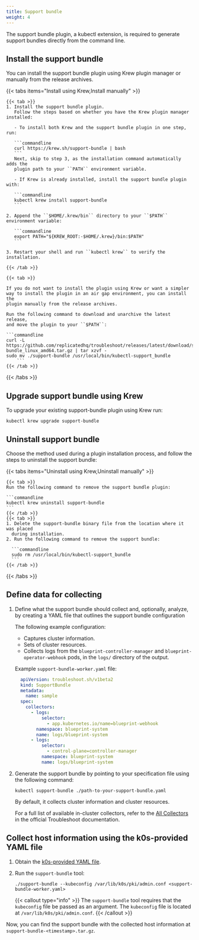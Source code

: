 ```yaml
---
title: Support bundle
weight: 4
---
```


The support bundle plugin, a kubectl extension, is required to generate support
bundles directly from the command line.

## Install the support bundle

You can install the support bundle plugin using Krew plugin manager or manually
from the release archives.

{{< tabs items="Install using Krew,Install manually" >}}

    {{< tab >}}
    1. Install the support bundle plugin.
       Follow the steps based on whether you have the Krew plugin manager installed:

       - To install both Krew and the support bundle plugin in one step, run:

       ```commandline
       curl https://krew.sh/support-bundle | bash
       ```
       Next, skip to step 3, as the installation command automatically adds the
       plugin path to your ``PATH`` environment variable.

       - If Krew is already installed, install the support bundle plugin with:
        
       ```commandline
       kubectl krew install support-bundle
       ```

    2. Append the ``$HOME/.krew/bin`` directory to your ``$PATH`` environment variable:

       ```commandline
       export PATH="${KREW_ROOT:-$HOME/.krew}/bin:$PATH"
       ```

    3. Restart your shell and run ``kubectl krew`` to verify the installation.
    
    {{< /tab >}}
    
    {{< tab >}}
    
    If you do not want to install the plugin using Krew or want a simpler
    way to install the plugin in an air gap environment, you can install the
    plugin manually from the release archives.
    
    Run the following command to download and unarchive the latest release,
    and move the plugin to your ``$PATH``:
    
    ```commandline
    curl -L https://github.com/replicatedhq/troubleshoot/releases/latest/download/support-bundle_linux_amd64.tar.gz | tar xzvf -
    sudo mv ./support-bundle /usr/local/bin/kubectl-support_bundle
        ```
    {{< /tab >}}

{{< /tabs >}}

## Upgrade support bundle using Krew

To upgrade your existing support-bundle plugin using Krew run:

```commandline
kubectl krew upgrade support-bundle
```

## Uninstall support bundle

Choose the method used during a plugin installation process, and follow the
steps to uninstall the support bundle:

{{< tabs items="Uninstall using Krew,Uninstall manually" >}}

    {{< tab >}}
    Run the following command to remove the support bundle plugin:
    
    ```commandline
    kubectl krew uninstall support-bundle
    ```
    {{< /tab >}}
    {{< tab >}}
    1. Delete the support-bundle binary file from the location where it was placed
      during installation. 
    2. Run the following command to remove the support bundle:
    
      ```commandline
      sudo rm /usr/local/bin/kubectl-support_bundle
      ```
    {{< /tab >}}
  
{{< /tabs >}}

## Define data for collecting

1. Define what the support bundle should collect and, optionally, analyze,
   by creating a YAML file that outlines the support bundle configuration

    The following example configuration:
    
    - Captures cluster information.
    - Sets of cluster resources.
    - Collects logs from the ``blueprint-controller-manager`` and
      ``blueprint-operator-webhook`` pods, in the ``logs/`` directory of the output.
    
    Example ``support-bundle-worker.yaml`` file:
    
    ```yaml
      apiVersion: troubleshoot.sh/v1beta2
      kind: SupportBundle
      metadata:
        name: sample
      spec:
        collectors:
          - logs:
              selector:
                - app.kubernetes.io/name=blueprint-webhook
            namespace: blueprint-system
            name: logs/blueprint-system
          - logs:
              selector:
                - control-plane=controller-manager
              namespace: blueprint-system
              name: logs/blueprint-system
    ```

2. Generate the support bundle by pointing to your specification file using
   the following command:

    ```commandline
    kubectl support-bundle ./path-to-your-support-bundle.yaml
    ```

   By default, it collects cluster information and cluster resources.
    
   For a full list of available in-cluster collectors, refer to the
   [All Collectors](https://troubleshoot.sh/docs/collect/all/)
   in the official Troubleshoot documentation.

## Collect host information using the k0s-provided YAML file

1. Obtain the [k0s-provided YAML
   file](https://docs.k0sproject.io/stable/support-bundle-worker.yaml).

2. Run the `support-bundle` tool:

    ```shell
    ./support-bundle --kubeconfig /var/lib/k0s/pki/admin.conf <support-bundle-worker.yaml>
    ```

   {{< callout type="info" >}}
     The `support-bundle` tool requires that the `kubeconfig` file be passed as
     an argument. The `kubeconfig` file is located at
     `/var/lib/k0s/pki/admin.conf`.
   {{< /callout >}}

Now, you can find the support bundle with the collected host information at `support-bundle-<timestamp>.tar.gz`.

